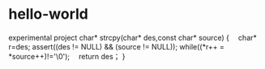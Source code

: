 # hello-world
experimental project
char* strcpy(char* des,const char* source)
{　
 char* r=des;
assert((des != NULL) && (source != NULL));
while((*r++ = *source++)!='\0');　
return des；
}
